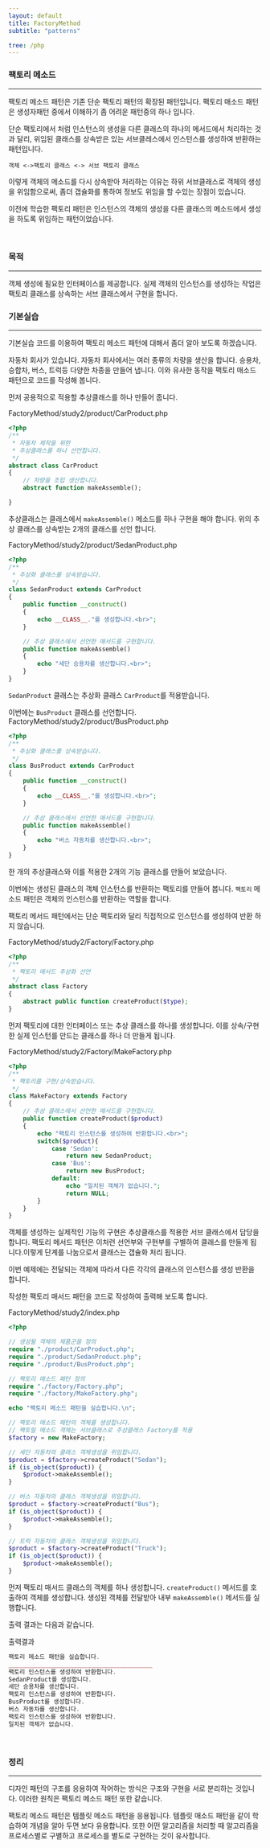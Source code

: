 ```yaml
---
layout: default
title: FactoryMethod
subtitle: "patterns"

tree: /php
---
```


### 팩토리 메소드
---

팩토리 메소드 패턴은 기존 단순 팩토리 패턴의 확장된 패턴입니다. 팩토리 매소드 패턴은 생성자패턴 중에서 이해하기 좀 어려운 패턴중의 하나 입니다.

단순 팩토리에서 처럼 인스턴스의 생성을 다른 클래스의 하나의 메서드에서 처리하는 것과 달리, 위임된 클래스를 상속받은 있는 서브클레스에서 인스턴스를 생성하여 반환하는 패턴입니다.

```
객체 <->팩토리 클래스 <-> 서브 팩토리 클래스
```

이렇게 객체의 메소드를 다시 상속받아 처리하는 이유는 하위 서브클래스로 객체의 생성을 위임함으로써, 좀더 갭슐화를 통하여 정보도 위임을 할 수있는 장점이 있습니다.

이전에 학습한 팩토리 패턴은 인스턴스의 객체의 생성을 다른 클래스의 메소드에서 생성을 하도록 위임하는 패턴이었습니다.

<br>

### 목적
---
객체 생성에 필요한 인터페이스를 제공합니다. 실제 객체의 인스턴스를 생성하는 작업은 팩토리 클래스를 상속하는 서브 클래스에서 구현을 합니다.

### 기본실습
---

기본실습 코드를 이용하여 팩토리 메소드 패턴에 대해서 좀더 알아 보도록 하겠습니다.

자동차 회사가 있습니다. 자동차 회사에서는 여러 종류의 차량을 생산을 합니다. 승용차, 승합차, 버스, 트럭등 다양한 차종을 만들어 냅니다.
이와 유사한 동작을 팩토리 매소드 패턴으로 코드를 작성해 봅니다.


먼저 공용적으로 적용할 추상클래스를 하나 만들어 줍니다.

FactoryMethod/study2/product/CarProduct.php
```php
<?php
/**
 * 자동차 제작을 위한 
 * 추상클래스를 하나 선언합니다.
 */
abstract class CarProduct
{
    // 차량을 조립 생산합니다.
    abstract function makeAssemble();

}
```

추상클래스는 클래스에서 `makeAssemble()` 메소드를 하나 구현을 해야 합니다. 위의 추상 클래스를 상속받는 2개의 클래스를 선언 합니다.

FactoryMethod/study2/product/SedanProduct.php
```php
<?php
/**
 * 추상화 클래스를 상속받습니다.
 */
class SedanProduct extends CarProduct
{
    public function __construct()
    {
        echo __CLASS__."를 생성합니다.<br>";
    }

    // 추상 클래스에서 선언한 매서드를 구현합니다.
    public function makeAssemble()
    {
        echo "세단 승용차를 생산합니다.<br>";
    }
}
```
`SedanProduct` 클래스는 추상화 클래스 `CarProduct`를 적용받습니다.

이번에는 `BusProduct` 클래스를 선언합니다.
FactoryMethod/study2/product/BusProduct.php
```php
<?php
/**
 * 추상화 클래스를 상속받습니다.
 */
class BusProduct extends CarProduct
{
    public function __construct()
    {
        echo __CLASS__."를 생성합니다.<br>";
    }

    // 추상 클래스에서 선언한 매서드를 구현합니다.
    public function makeAssemble()
    {
        echo "버스 자동차를 생산합니다.<br>";
    }
}
```

한 개의 추상클래스와 이를 적용한 2개의 기능 클래스를 만들어 보았습니다.

이번에는 생성된 클래스의 객체 인스턴스를 반환하는 팩토리를 만들어 봅니다. `팩토리` 메소드 패턴은 객체의 인스턴스를 반환하는 역할을 합니다. 

팩토리 메서드 패턴에서는 단순 팩토리와 달리 직접적으로 인스턴스를 생성하여 반환 하지 않습니다. 

FactoryMethod/study2/Factory/Factory.php
```php
<?php
/**
 * 팩토리 메서드 추상화 선언
 */
abstract class Factory
{
    abstract public function createProduct($type);
}
```

먼저 팩토리에 대한 인터페이스 또는 추상 클래스를 하나를 생성합니다. 이를 상속/구현한 실제 인스턴를 만드는 클래스를 하나 더 만들게 됩니다.

FactoryMethod/study2/Factory/MakeFactory.php
```php
<?php
/**
 * 팩토리를 구현/상속받습니다.
 */
class MakeFactory extends Factory
{
    // 추상 클래스에서 선언한 매서드를 구현합니다.
    public function createProduct($product)
    {
        echo "팩토리 인스턴스를 생성하여 반환합니다.<br>";
        switch($product){
            case 'Sedan':
                return new SedanProduct;
            case 'Bus':
                return new BusProduct; 
            default:
                echo "일치된 객체가 없습니다.";
                return NULL;
        }
    }
}
```

객체를 생성하는 실제적인 기능의 구현은 추상클래스를 적용한 서브 클래스에서 담당을 합니다.
팩토리 메서드 패턴은 이처런 선언부와 구현부를 구별하여 클래스를 만들게 됩니다.이렇게 단계를 나눔으로서 클래스는 갭슐화 처리 됩니다.

이번 예제에는 전달되는 객체에 따라서 다른 각각의 클래스의 인스턴스를 생성 반환을 합니다.

작성한 팩토리 매서드 패턴을 코드로 작성하여 출력해 보도록 합니다.

FactoryMethod/study2/index.php
```php
<?php

// 생성될 객체의 제품군을 정의
require "./product/CarProduct.php";
require "./product/SedanProduct.php";
require "./product/BusProduct.php";

// 팩토리 매소드 패턴 정의
require "./factory/Factory.php";
require "./factory/MakeFactory.php";

echo "팩토리 메소드 패턴을 실습합니다.\n";

// 팩토리 매소드 패턴의 객체를 생성합니다.
// 팩토릴 메소드 객체는 서브클래스로 주상클래스 Factory를 적용 
$factory = new MakeFactory;

// 세단 자동차의 클래스 객체생성을 위임합니다.
$product = $factory->createProduct("Sedan");
if (is_object($product)) {
    $product->makeAssemble();
}

// 버스 자동차의 클래스 객체생성을 위임합니다.
$product = $factory->createProduct("Bus");
if (is_object($product)) {
    $product->makeAssemble();
}

// 트럭 자동차의 클래스 객체생성을 위임합니다.
$product = $factory->createProduct("Truck");
if (is_object($product)) {
    $product->makeAssemble();
}
```

먼저 팩토리 매서드 클래스의 객체를 하나 생성합니다. `createProduct()` 메서드를 호출하여 객체를 생성합니다.
생성된 객체를 전달받아 내부 `makeAssemble()` 메서드를 실행합니다.

출력 결과는 다음과 같습니다.

출력결과
```php
팩토리 메소드 패턴을 실습합니다.
________________________________________
팩토리 인스턴스를 생성하여 반환합니다.
SedanProduct를 생성합니다.
세단 승용차를 생산합니다.
팩토리 인스턴스를 생성하여 반환합니다.
BusProduct를 생성합니다.
버스 자동차를 생산합니다.
팩토리 인스턴스를 생성하여 반환합니다.
일치된 객체가 없습니다.
```

<br>

### 정리
---
디자인 패턴의 구조를 응용하여 작어하는 방식은 구조와 구현을 서로 분리하는 것입니다. 이러한 원칙은 팩토리 메소드 패턴 또한 같습니다.

팩토리 메소드 패턴은 템플릿 메소드 패턴을 응용됩니다. 템플릿 매소드 패턴을 같이 학습하여 개념을 알아 두면 보다 유용합니다.
또한 어떤 알고리즘을 처리할 때 알고리즘을 프로세스별로 구별하고 프로세스를 별도로 구현하는 것이 유사합니다.

 